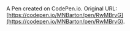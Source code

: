 # 

A Pen created on CodePen.io. Original URL: [https://codepen.io/MNBarton/pen/RwMBrvG](https://codepen.io/MNBarton/pen/RwMBrvG).

